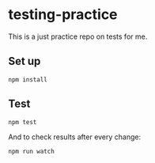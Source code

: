 # testing-practice
This is a just practice repo on tests for me.
## Set up
```
npm install
```

## Test
```
npm test
```
And to check results after every change:
```
npm run watch
```